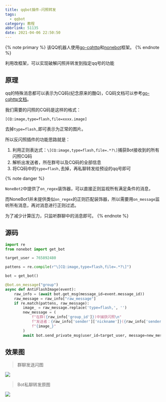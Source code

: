 ```yaml
---
title: qqbot插件-闪照转发
tags:
  - qqbot
category: 教程
abbrlink: 51135
date: 2021-04-06 22:50:50
---
```


{% note primary %}
该QQ机器人使用<a href="https://github.com/Mrs4s/go-cqhttp">go-cqhttp</a>和<a href="https://github.com/nonebot/nonebot">nonebot</a>框架。
{% endnote %}

利用改框架，可以实现破解闪照并转发到指定qq号的功能

<!--more-->

## 原理

qq的特殊消息都可以表示为CQ码(纪念原来的酷Q)，CQ码文档可以参考[go-cqhttp文档](https://docs.go-cqhttp.org/guide/achieve.html)。

我们需要的闪照的CQ码是这样的格式：
```
[CQ:image,type=flash,file=xxxx.image]
```
去掉`type=flash,`即可表示为正常的图片。

所以反闪照插件的功能思路就是：

1. 利用正则表达式：`\[CQ:image,type=flash,file=.*?\]`捕获Bot接收到的所有闪照CQ码
2. 解析出发送者，所在群号以及CQ码的全部信息
3. 将CQ码中的`type=flash,`去掉，再私聊转发给预设的qq号即可

{% note danger %}

`NoneBot2`中提供了`on_regex`装饰器，可以直接正则监视所有满足条件的消息，

而NoneBot1并未提供类似`on_regex`的正则匹配装饰器，所以需要用`on_message`监听所有消息，再对消息进行正则过滤。

为了减少计算压力，只监听群聊中的消息即可。
{% endnote %}


## 源码

```python
import re
from nonebot import get_bot

target_user = 765892480

pattens = re.compile(r"\[CQ:image,type=flash,file=.*?\]")

bot = get_bot()

@bot.on_message("group")
async def AntiFlashImage(event):
    raw_info = (await bot.get_msg(message_id=event.message_id))
    raw_message = raw_info["raw_message"]
    if re.match(pattens, raw_message):
        image_ = raw_message.replace('type=flash,', '')
        new_message = (
            f"在群({raw_info['group_id']})中捕获闪照\n"
            f"发送者：{raw_info['sender']['nickname']}({raw_info['sender']['user_id']})\n"
            f"{image_}"
        )
        await bot.send_private_msg(user_id=target_user, message=new_message)

```

## 效果图

> 群聊发送闪图

![](https://ibed.csgowiki.top/1617721464951.png)

> Bot私聊转发原图

![](https://ibed.csgowiki.top/1617721489042.png)
